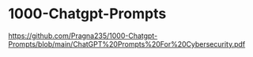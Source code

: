 # 1000-Chatgpt-Prompts

https://github.com/Pragna235/1000-Chatgpt-Prompts/blob/main/ChatGPT%20Prompts%20For%20Cybersecurity.pdf
